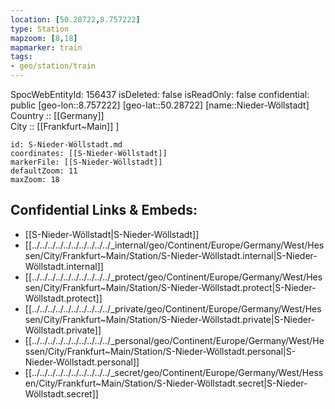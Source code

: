 ```yaml
---
location: [50.28722,8.757222] 
type: Station 
mapzoom: [8,18] 
mapmarker: train 
tags:
- geo/station/train
---
```

SpocWebEntityId: 156437
isDeleted: false
isReadOnly: false
confidential: public
[geo-lon::8.757222] 
[geo-lat::50.28722] 
[name::Nieder-Wöllstadt] 
Country :: [[Germany]]  
City :: [[Frankfurt~Main]] ] 


```leaflet
id: S-Nieder-Wöllstadt.md
coordinates: [[S-Nieder-Wöllstadt]] 
markerFile: [[S-Nieder-Wöllstadt]] 
defaultZoom: 11 
maxZoom: 18
```


## Confidential Links & Embeds: 
- [[S-Nieder-Wöllstadt|S-Nieder-Wöllstadt]] 
- [[../../../../../../../../../../_internal/geo/Continent/Europe/Germany/West/Hessen/City/Frankfurt~Main/Station/S-Nieder-Wöllstadt.internal|S-Nieder-Wöllstadt.internal]] 
- [[../../../../../../../../../../_protect/geo/Continent/Europe/Germany/West/Hessen/City/Frankfurt~Main/Station/S-Nieder-Wöllstadt.protect|S-Nieder-Wöllstadt.protect]] 
- [[../../../../../../../../../../_private/geo/Continent/Europe/Germany/West/Hessen/City/Frankfurt~Main/Station/S-Nieder-Wöllstadt.private|S-Nieder-Wöllstadt.private]] 
- [[../../../../../../../../../../_personal/geo/Continent/Europe/Germany/West/Hessen/City/Frankfurt~Main/Station/S-Nieder-Wöllstadt.personal|S-Nieder-Wöllstadt.personal]] 
- [[../../../../../../../../../../_secret/geo/Continent/Europe/Germany/West/Hessen/City/Frankfurt~Main/Station/S-Nieder-Wöllstadt.secret|S-Nieder-Wöllstadt.secret]] 
